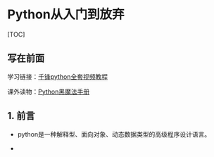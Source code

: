 # Python从入门到放弃

[TOC]

## 写在前面

学习链接：[千锋python全套视频教程](https://www.bilibili.com/video/BV1jZ4y1p7zQ)

课外读物：[Python黑魔法手册](http://magic.iswbm.com/zh/latest/index.html)

## 1. 前言

- python是一种解释型、面向对象、动态数据类型的高级程序设计语言。

- 


